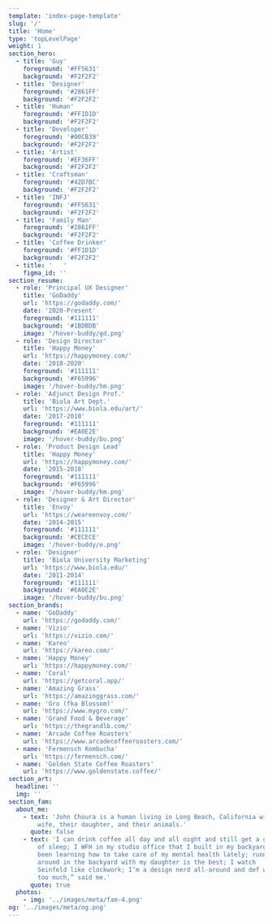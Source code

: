 ```yaml
---
template: 'index-page-template'
slug: '/'
title: 'Home'
type: 'topLevelPage'
weight: 1
section_hero:
  - title: 'Guy'
    foreground: '#FF5631'
    background: '#F2F2F2'
  - title: 'Designer'
    foreground: '#2861FF'
    background: '#F2F2F2'
  - title: 'Human'
    foreground: '#FF1D1D'
    background: '#F2F2F2'
  - title: 'Developer'
    foreground: '#00CB39'
    background: '#F2F2F2'
  - title: 'Artist'
    foreground: '#EF36FF'
    background: '#F2F2F2'
  - title: 'Craftsman'
    foreground: '#42D7BC'
    background: '#F2F2F2'
  - title: 'INFJ'
    foreground: '#FF5631'
    background: '#F2F2F2'
  - title: 'Family Man'
    foreground: '#2861FF'
    background: '#F2F2F2'
  - title: 'Coffee Drinker'
    foreground: '#FF1D1D'
    background: '#F2F2F2'
  - title: '   '
    figma_id: ''
section_resume:
  - role: 'Principal UX Designer'
    title: 'GoDaddy'
    url: 'https://godaddy.com/'
    date: '2020-Present'
    foreground: '#111111'
    background: '#1BDBDB'
    image: '/hover-buddy/gd.png'
  - role: 'Design Director'
    title: 'Happy Money'
    url: 'https://happymoney.com/'
    date: '2018-2020'
    foreground: '#111111'
    background: '#F65996'
    image: '/hover-buddy/hm.png'
  - role: 'Adjunct Design Prof.'
    title: 'Biola Art Dept.'
    url: 'https://www.biola.edu/art/'
    date: '2017-2018'
    foreground: '#111111'
    background: '#EA0E2E'
    image: '/hover-buddy/bu.png'
  - role: 'Product Design Lead'
    title: 'Happy Money'
    url: 'https://happymoney.com/'
    date: '2015-2018'
    foreground: '#111111'
    background: '#F65996'
    image: '/hover-buddy/hm.png'
  - role: 'Designer & Art Director'
    title: 'Envoy'
    url: 'https://weareenvoy.com/'
    date: '2014-2015'
    foreground: '#111111'
    background: '#CECECE'
    image: '/hover-buddy/e.png'
  - role: 'Designer'
    title: 'Biola University Marketing'
    url: 'https://www.biola.edu/'
    date: '2011-2014'
    foreground: '#111111'
    background: '#EA0E2E'
    image: '/hover-buddy/bu.png'
section_brands:
  - name: 'GoDaddy'
    url: 'https://godaddy.com/'
  - name: 'Vizio'
    url: 'https://vizio.com/'
  - name: 'Kareo'
    url: 'https://kareo.com/'
  - name: 'Happy Money'
    url: 'https://happymoney.com/'
  - name: 'Coral'
    url: 'https://getcoral.app/'
  - name: 'Amazing Grass'
    url: 'https://amazinggrass.com/'
  - name: 'Gro (fka Blossom)'
    url: 'https://www.mygro.com/'
  - name: 'Grand Food & Beverage'
    url: 'https://thegrandlb.com/'
  - name: 'Arcade Coffee Roasters'
    url: 'https://www.arcadecoffeeroasters.com/'
  - name: 'Fermensch Kombucha'
    url: 'https://fermensch.com/'
  - name: 'Golden State Coffee Roasters'
    url: 'https://www.goldenstate.coffee/'
section_art:
  headline: ''
  img: ''
section_fam:
  about_me:
    - text: 'John Choura is a human living in Long Beach, California with his
        wife, their daughter, and their animals.'
      quote: false
    - text: 'I can drink coffee all day and all night and still get a good night
        of sleep; I WFH in my studio office that I built in my backyard;
        been learning how to take care of my mental health lately; running
        around in the backyard with my daughter is the best; I watch
        Seinfeld like clockwork; I’m a design nerd all-around and def work
        too much,” said me.'
      quote: true
  photos:
    - img: '../images/meta/fam-4.png'
og: '../images/meta/og.png'
---
```


